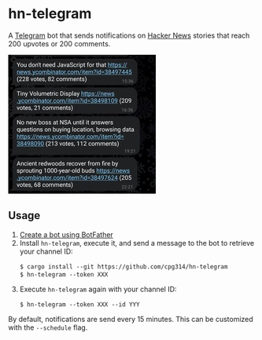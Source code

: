 # hn-telegram

A [Telegram](https://web.telegram.org/) bot that sends notifications on [Hacker News](https://news.ycombinator.com/) stories that reach 200 upvotes or 200 comments.

![Screenshot](screenshot.jpg)

## Usage

1. [Create a bot using BotFather](https://core.telegram.org/bots/tutorial#obtain-your-bot-token)
2. Install `hn-telegram`, execute it, and send a message to the bot to retrieve your channel ID:
   ```console
   $ cargo install --git https://github.com/cpg314/hn-telegram
   $ hn-telegram --token XXX
   ```
3. Execute `hn-telegram` again with your channel ID:
   ```
   $ hn-telegram --token XXX --id YYY
   ```

By default, notifications are send every 15 minutes. This can be customized with the `--schedule` flag.
